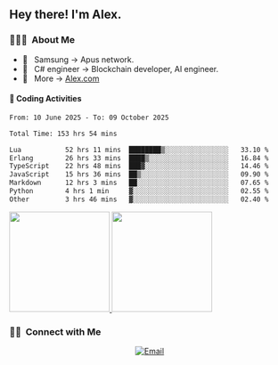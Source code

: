 

<h2> Hey there! I'm Alex.</h2>

<h3> 👨🏻‍💻 &nbsp;About Me </h3>

- 🤔 &nbsp; Samsung -> Apus network.
- 🌱 &nbsp; C# engineer -> Blockchain developer, AI engineer.
- 🔗 &nbsp; More -> [Alex.com](https://alex-yang.netlify.app/)




#### 🔨 Coding Activities



<!--START_SECTION:waka-->

```txt
From: 10 June 2025 - To: 09 October 2025

Total Time: 153 hrs 54 mins

Lua           52 hrs 11 mins  ████████▒░░░░░░░░░░░░░░░░   33.10 %
Erlang        26 hrs 33 mins  ████▒░░░░░░░░░░░░░░░░░░░░   16.84 %
TypeScript    22 hrs 48 mins  ███▓░░░░░░░░░░░░░░░░░░░░░   14.46 %
JavaScript    15 hrs 36 mins  ██▒░░░░░░░░░░░░░░░░░░░░░░   09.90 %
Markdown      12 hrs 3 mins   ██░░░░░░░░░░░░░░░░░░░░░░░   07.65 %
Python        4 hrs 1 min     ▓░░░░░░░░░░░░░░░░░░░░░░░░   02.55 %
Other         3 hrs 46 mins   ▓░░░░░░░░░░░░░░░░░░░░░░░░   02.40 %
```

<!--END_SECTION:waka-->
<a href="https://github.com/Alex-wuhu">
  <img height="180em" src="https://github-readme-stats.vercel.app/api?username=Alex-wuhu&theme=buefy&show_icons=true" />
  <img height="180em" src="https://github-readme-stats.vercel.app/api/top-langs/?username=Alex-wuhu&theme=buefy&layout=compact" />
</a>


<h3> 🤝🏻 &nbsp;Connect with Me </h3>

<p align="center">
<a href="yanglongwei06@gmail.com"><img alt="Email" src="https://img.shields.io/badge/Email-yanglongwei06@gmail.com-blue?style=flat-square&logo=gmail"></a>
</p>

